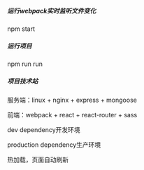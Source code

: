 ##### 运行webpack实时监听文件变化
npm start
   
##### 运行项目
npm run run
   
##### 项目技术站
服务端：linux + nginx + express + mongoose
   
前端：webpack + react + react-router + sass
   
dev dependency开发环境
   
production dependency生产环境
   
热加载，页面自动刷新

